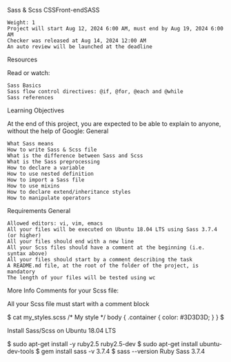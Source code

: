  Sass & Scss
CSSFront-endSASS

    Weight: 1
    Project will start Aug 12, 2024 6:00 AM, must end by Aug 19, 2024 6:00 AM
    Checker was released at Aug 14, 2024 12:00 AM
    An auto review will be launched at the deadline

Resources

Read or watch:

    Sass Basics
    Sass flow control directives: @if, @for, @each and @while
    Sass references

Learning Objectives

At the end of this project, you are expected to be able to explain to anyone, without the help of Google:
General

    What Sass means
    How to write Sass & Scss file
    What is the difference between Sass and Scss
    What is the Sass preprocessing
    How to declare a variable
    How to use nested definition
    How to import a Sass file
    How to use mixins
    How to declare extend/inheritance styles
    How to manipulate operators

Requirements
General

    Allowed editors: vi, vim, emacs
    All your files will be executed on Ubuntu 18.04 LTS using Sass 3.7.4 (or higher)
    All your files should end with a new line
    All your Scss files should have a comment at the beginning (i.e. syntax above)
    All your files should start by a comment describing the task
    A README.md file, at the root of the folder of the project, is mandatory
    The length of your files will be tested using wc

More Info
Comments for your Scss file:

All your Scss file must start with a comment block

$ cat my_styles.scss
/* My style */
body {
    .container {
        color: #3D3D3D;
    }
}
$

Install Sass/Scss on Ubuntu 18.04 LTS

$ sudo apt-get install -y ruby2.5 ruby2.5-dev
$ sudo apt-get install ubuntu-dev-tools
$ gem install sass -v 3.7.4
$ sass --version
Ruby Sass 3.7.4


